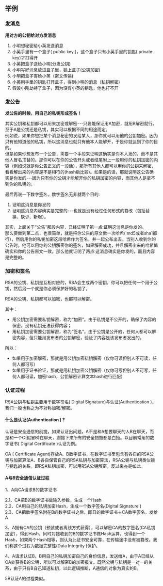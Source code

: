## 举例
### 发消息
**用对方的公钥给对方发消息**
1. 小明想秘密给小英发送消息
2. 小英手里有一个盒子( public key )，这个盒子只有小英手里的钥匙( private key)才打得开
3. 小英把盒子送给小明(分发公钥)
4. 小明写好消息放进盒子里，锁上盒子(公钥加密)
5. 小明把盒子寄给小英（密文传输)
6. 小英用手里的钥匙打开盒子，得到小明的消息（私钥解密)
7. 假设小刚劫持了盒子，因为没有小英的钥匙，他也打不开

### 发公告
**发公告的时候，用自己的私钥形成签名！**  

其实公钥和私钥都可以用来加密或解密---只要能保证用A加密，就用B解密就行。至于A是公钥还是私钥，其实可以根据不同的用途而定。  
例如说，如果你想把某个消息秘密的发给某人，那你就可以用他的公钥加密。因为只有他知道他的私钥，所以这消息也就只有他本人能解开，于是你就达到了你的目的。  
但是如果你想发布一个公告，需要一个手段来证明这确实是你本人发的，而不是其他人冒名顶替的。那你可以在你的公告开头或者结尾附上一段用你的私钥加密的内容（例如说就是你公告正文的一段话），那所有其他人都可以用你的公钥来解密，看看解出来的内容是不是相符的(hash后比较)。如果是的话，那就说明这公告确实是你发的---因为只有你的公钥才能解开你的私钥加密的内容，而其他人是拿不到你的私钥的。

最后再说一下数字签名。数字签名无非就两个目的:
1. 证明这消息是你发的
2. 证明这消息内容确实是完整的---也就是没有经过任何形式的篡改（包括替换、缺少、新增）。

其实，上面关于“公告"那段内容，已经证明了第一点:证明这消息是你发的。  
那么要做到第二点，也很简单，就是把你公告的原文做一次哈希( md5或者sha1都行），然后用你的私钥加密这段哈希作为签名，并一起公布出去。当别人收到你的公告时，他可以用你的公钥解密你的签名，如果解密成功，并且解密出来的哈希值确实和你的公告原文一致，那么他就证明了两点∶这消息确实是你发的，而且内容是完整的。

### 加密和签名
RSA的公钥、私钥是互相对应的，RSA会生成两个密钥，你可以把任何一个用于公钥，然后另一个就是你必须保护好的私钥了。

RSA的公钥、私钥都可以加密，也都可以解密。

其中：
- 用公钥加密需要私钥解密，称为“加密”。由于私钥是不公开的，确保了内容的保密，没有私钥无法获得内容；
- 用私钥加密需要公钥解密，称为“签名”。由于公钥是公开的，任何人都可以解密内容，但只能用发布者的公钥解密，验证了内容是该发布者发出的。  

所以：
- 如果用于加密解密，那就是用公钥加密私钥解密（仅你可读但别人不可读，任何人都可写）
- 如果用于证书验证，那就是用私钥加密公钥解密（仅你可写但别人不可写，任何人都可读，加密hash，公钥解密计算文本hash进行匹配）

### 认证过程
RSA公钥与私钥主要用于数字签名( Digital Signature)与认证(Authentication )，我们一般也称之为不对称加密/解密。

#### 什么是认证(Authentication ) ?
认证是安全通信的前提，如果认证出问题，A不是和A想要聊天的人B在聊天，而是和一个C(假冒B)在聊天，则接下来所有的安全措施都是白搭。以目前常用的数字证书( Digital Certificate )认证为例。

CA ( Certificate Agent)存放A、B数字证书，在数字证书里包含有各自的RSA公钥与加密算法A、B各自保管自己的RSA私钥与加密算法，RSA公钥与私钥类似锁与钥匙的关系。即RSA私钥加密，可以用RSA公钥解密，反过来亦是如此。

#### A与B安全通信认证过程

1、A向CA请求B的数字证书

2.1、CA把B的数字证书做输入参数，生成一个Hash  
2.2、CA用自己的私钥加密Hash，生成一个数字签名(Digital Signature )   
2.3、CA把数字签名附在B的数字证书之后，即日的数字证书＋CA数字签名，发给A  

3、A拥有CA的公钥（预装或者离线方式获得），可以解密CA的数字签名(CA私钥加密），得到Hash，同时对接收到的B的数字证书做Hash运算，也得到一个Hash，如果两个Hash相等，则认为此证书安全可靠，在传输途中没有被篡改，我们称这个过程为数据完整性(Data Integrity )保护。

4、A请求认证B，B用自己的私钥加密自己的身份信息，发送给A，由于A已经从CA处获得B的公钥，所以可以解密B的加密报文。既然公钥与私钥是一对一的关系，由于只有B自己知道私钥，以此逻辑推断，A通信的对象为真实的B。

5B认证A的过程类似。
